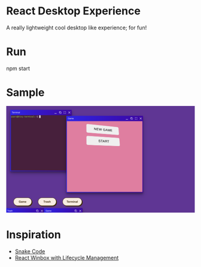 # React Desktop Experience
A really lightweight cool desktop like experience; for fun!

# Run
npm start

# Sample
![Sample](./res/sample.png)


# Inspiration
- [Snake Code](https://www.educative.io/blog/javascript-snake-game-tutorial)
- [React Winbox with Lifecycle Management](https://github.com/RickoNoNo3/react-winbox)
